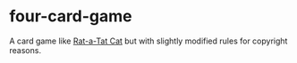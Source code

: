 # four-card-game
A card game like [Rat-a-Tat Cat](https://en.wikipedia.org/wiki/Rat-a-Tat_Cat) but with slightly
modified rules for copyright reasons.
